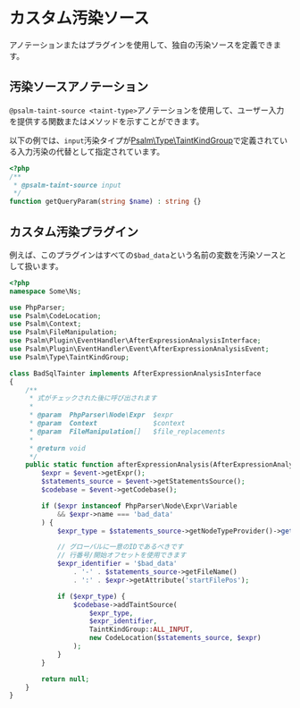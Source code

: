 # カスタム汚染ソース

アノテーションまたはプラグインを使用して、独自の汚染ソースを定義できます。

## 汚染ソースアノテーション

`@psalm-taint-source <taint-type>`アノテーションを使用して、ユーザー入力を提供する関数またはメソッドを示すことができます。

以下の例では、`input`汚染タイプが[Psalm\Type\TaintKindGroup](https://github.com/vimeo/psalm/blob/master/src/Psalm/Type/TaintKindGroup.php)で定義されている入力汚染の代替として指定されています。

```php
<?php
/**
 * @psalm-taint-source input
 */
function getQueryParam(string $name) : string {}
```

## カスタム汚染プラグイン

例えば、このプラグインはすべての`$bad_data`という名前の変数を汚染ソースとして扱います。

```php
<?php
namespace Some\Ns;

use PhpParser;
use Psalm\CodeLocation;
use Psalm\Context;
use Psalm\FileManipulation;
use Psalm\Plugin\EventHandler\AfterExpressionAnalysisInterface;
use Psalm\Plugin\EventHandler\Event\AfterExpressionAnalysisEvent;
use Psalm\Type\TaintKindGroup;

class BadSqlTainter implements AfterExpressionAnalysisInterface
{
    /**
     * 式がチェックされた後に呼び出されます
     *
     * @param  PhpParser\Node\Expr  $expr
     * @param  Context              $context
     * @param  FileManipulation[]   $file_replacements
     *
     * @return void
     */
    public static function afterExpressionAnalysis(AfterExpressionAnalysisEvent $event): ?bool {
        $expr = $event->getExpr();
        $statements_source = $event->getStatementsSource();
        $codebase = $event->getCodebase();

        if ($expr instanceof PhpParser\Node\Expr\Variable
            && $expr->name === 'bad_data'
        ) {
            $expr_type = $statements_source->getNodeTypeProvider()->getType($expr);

            // グローバルに一意のIDであるべきです
            // 行番号/開始オフセットを使用できます
            $expr_identifier = '$bad_data'
                . '-' . $statements_source->getFileName()
                . ':' . $expr->getAttribute('startFilePos');

            if ($expr_type) {
                $codebase->addTaintSource(
                    $expr_type,
                    $expr_identifier,
                    TaintKindGroup::ALL_INPUT,
                    new CodeLocation($statements_source, $expr)
                );
            }
        }

        return null;
    }
}
```

